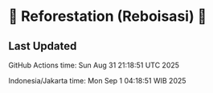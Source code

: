 
# 🌳 Reforestation (Reboisasi) 🌲

## Last Updated

GitHub Actions time: Sun Aug 31 21:18:51 UTC 2025

Indonesia/Jakarta time: Mon Sep  1 04:18:51 WIB 2025
